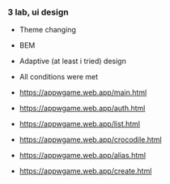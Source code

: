 ### 3 lab, ui design

- Theme changing
- BEM
- Adaptive (at least i tried) design
- All conditions were met

- https://appwgame.web.app/main.html
- https://appwgame.web.app/auth.html
- https://appwgame.web.app/list.html
- https://appwgame.web.app/crocodile.html
- https://appwgame.web.app/alias.html
- https://appwgame.web.app/create.html
